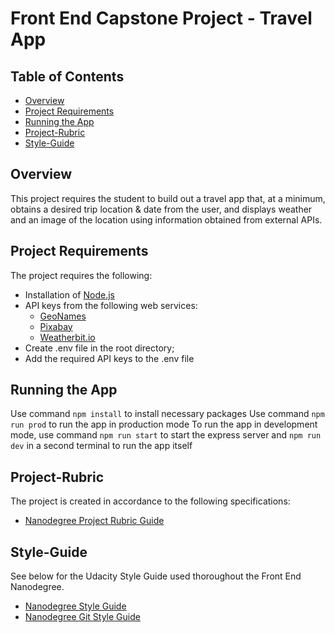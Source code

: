 # Front End Capstone Project - Travel App

## Table of Contents

* [Overview](#overview)
* [Project Requirements](#project-requirements)
* [Running the App](#running-the-app)
* [Project-Rubric](#project-rubric)
* [Style-Guide](#style-guide)


## Overview

This project requires the student to build out a travel app that, at a minimum, obtains a desired trip location & date from the user, and displays weather and an image of the location using information obtained from external APIs. 

## Project Requirements

The project requires the following:

* Installation of [Node.js](https://nodejs.org/en/)
* API keys from the following web services:
    *   [GeoNames](http://www.geonames.org/export/web-services.html)
    *   [Pixabay](https://pixabay.com/api/docs/)
    *   [Weatherbit.io](https://www.weatherbit.io/account/create)
*   Create .env file in the root directory;
*   Add the required API keys to the .env file

## Running the App

Use command `npm install` to install necessary packages
Use command `npm run prod` to run the app in production mode
To run the app in development mode, use command `npm run start` to start the express server and `npm run dev` in a second terminal to run the app itself 


## Project-Rubric

The project is created in accordance to the following specifications:

* [Nanodegree Project Rubric Guide](https://review.udacity.com/#!/rubrics/2669/view)


## Style-Guide

See below for the Udacity Style Guide used thoroughout the Front End Nanodegree.

* [Nanodegree Style Guide](http://udacity.github.io/frontend-nanodegree-styleguide/)
* [Nanodegree Git Style Guide](https://udacity.github.io/git-styleguide/)
